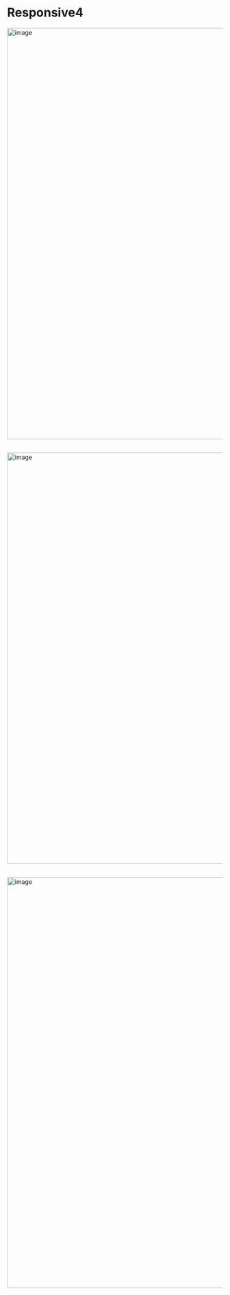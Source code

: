 # Responsive4
<img width="959" alt="image" src="https://github.com/user-attachments/assets/fd4002ac-4a06-46fa-86db-78cceebbca4f" /> <br> <br>


<img width="959" alt="image" src="https://github.com/user-attachments/assets/9a30d5ae-7b78-4736-aa34-49c642f88632" /><br><br>

<img width="958" alt="image" src="https://github.com/user-attachments/assets/8201d95d-f0b6-498c-8519-d5e302722830" /><br><br>



